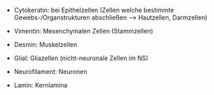 - Cytokeratin: bei Epithelzellen (Zellen welche bestimmte Gewebs-/Organstrukturen abschließen --> Hautzellen, Darmzellen)

- Vimentin: Mesenchymalen Zellen (Stammzellen)

- Desmin: Muskelzellen 

- Glial: Gliazellen (nicht-neuronale Zellen im NS)

- Neurofilament: Neuronen

- Lamin: Kernlamina 